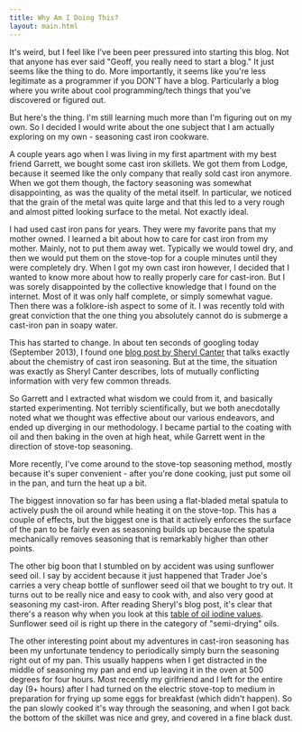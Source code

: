 ```yaml
---
title: Why Am I Doing This?
layout: main.html
---
```


It's weird, but I feel like I've been peer pressured into starting
this blog.  Not that anyone has ever said "Geoff, you really need to
start a blog."  It just seems like the thing to do.  More importantly,
it seems like you're less legitimate as a programmer if you DON'T have
a blog.  Particularly a blog where you write about cool
programming/tech things that you've discovered or figured out.

But here's the thing.  I'm still learning much more than I'm figuring
out on my own.  So I decided I would write about the one subject that
I am actually exploring on my own - seasoning cast iron cookware.

A couple years ago when I was living in my first apartment with my
best friend Garrett, we bought some cast iron skillets.  We got them
from Lodge, because it seemed like the only company that really sold
cast iron anymore.  When we got them though, the factory seasoning was
somewhat disappointing, as was the quality of the metal itself.  In
particular, we noticed that the grain of the metal was quite large and
that this led to a very rough and almost pitted looking surface to the
metal.  Not exactly ideal.

I had used cast iron pans for years.  They were my favorite pans that
my mother owned.  I learned a bit about how to care for cast iron from
my mother.  Mainly, not to put them away wet.  Typically we would
towel dry, and then we would put them on the stove-top for a couple
minutes until they were completely dry.  When I got my own cast iron
however, I decided that I wanted to know more about how to really
properly care for cast-iron.  But I was sorely disappointed by the
collective knowledge that I found on the internet.  Most of it was
only half complete, or simply somewhat vague.  Then there was a
folklore-ish aspect to some of it.  I was recently told with great
conviction that the one thing you absolutely cannot do is submerge a
cast-iron pan in soapy water.

This has started to change.  In about ten seconds of googling today
(September 2013), I found one [blog post by Sheryl Canter][castchem] that
talks exactly about the chemistry of cast iron seasoning.  But at the
time, the situation was exactly as Sheryl Canter describes, lots of
mutually conflicting information with very few common threads.

[castchem]: http://sherylcanter.com/wordpress/2010/01/a-science-based-technique-for-seasoning-cast-iron/

So Garrett and I extracted what wisdom we could from it, and basically
started experimenting.  Not terribly scientifically, but we both
anecdotally noted what we thought was effective about our various
endeavors, and ended up diverging in our methodology.  I became
partial to the coating with oil and then baking in the oven at high
heat, while Garrett went in the direction of stove-top seasoning.

More recently, I've come around to the stove-top seasoning method,
mostly because it's super convenient - after you're done cooking, just
put some oil in the pan, and turn the heat up a bit.

The biggest innovation so far has been using a flat-bladed metal
spatula to actively push the oil around while heating it on the
stove-top.  This has a couple of effects, but the biggest one is that
it actively enforces the surface of the pan to be fairly even as
seasoning builds up because the spatula mechanically removes seasoning
that is remarkably higher than other points.

The other big boon that I stumbled on by accident was using sunflower
seed oil.  I say by accident because it just happened that Trader
Joe's carries a very cheap bottle of sunflower seed oil that we bought
to try out.  It turns out to be really nice and easy to cook with, and
also very good at seasoning my cast-iron.  After reading Sheryl's blog
post, it's clear that there's a reason why when you look at this
[table of oil iodine values][iodine].  Sunflower seed oil is right up
there in the category of "semi-drying" oils.

[iodine]: http://www.journeytoforever.org/biodiesel_yield.html#highiodine

The other interesting point about my adventures in cast-iron seasoning
has been my unfortunate tendency to periodically simply burn the
seasoning right out of my pan.  This usually happens when I get
distracted in the middle of seasoning my pan and end up leaving it in
the oven at 500 degrees for four hours.  Most recently my girlfriend
and I left for the entire day (9+ hours) after I had turned on the
electric stove-top to medium in preparation for frying up some eggs
for breakfast (which didn't happen).  So the pan slowly cooked it's
way through the seasoning, and when I got back the bottom of the
skillet was nice and grey, and covered in a fine black dust.
